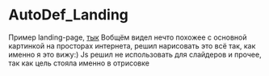 # AutoDef_Landing

Пример landing-page, [тык](https://maximbesperstov.github.io/AutoDef_Landing/)
Вобщём видел нечто похожее с основной картинкой на просторах интернета,
решил нарисовать это всё так, как именно я это вижу:)
Js решил не использовать для слайдеров и прочее, так как цель стояла именно в отрисовке
